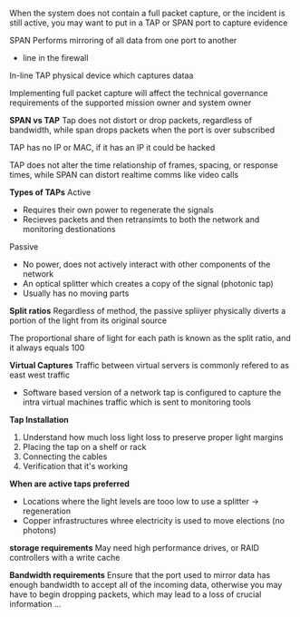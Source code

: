 When the system does not contain a full packet capture, or the incident is still active, you may want to put in a TAP or SPAN port to capture evidence

SPAN 
Performs mirroring of all data from one port to another
- line in the firewall

In-line TAP
physical device which captures dataa 

Implementing full packet capture will affect the technical governance requirements of the supported mission owner and system owner 

**SPAN vs TAP**
Tap does not distort or drop packets, regardless of bandwidth, while span drops packets when the port is over subscribed

TAP has no IP or MAC, if it has an IP it could be hacked

TAP does not alter the time relationship of frames, spacing,  or response times, while SPAN can distort realtime comms like video calls

**Types of TAPs**
Active
- Requires their own power to regenerate the signals
- Recieves packets and then retransimts to both the network and monitoring destionations

Passive
- No power, does not actively interact with other components of the network
- An optical splitter which creates a copy of the signal (photonic tap)
- Usually has no moving parts


**Split ratios**
Regardless of method, the passive spliiyer physically diverts a portion of the light from its original source

The proportional share of light for each path is known as the split ratio, and it always equals 100

**Virtual Captures**
Traffic between virtual servers is commonly refered to as east west traffic
- Software based version of a network tap is configured to capture the intra virtual machines traffic which is sent to monitoring tools

**Tap Installation**
1. Understand how much loss light loss to preserve proper light margins
2. Placing the tap on a shelf or rack
3. Connecting the cables
4. Verification that it's working

**When are active taps preferred**
- Locations where the light levels are tooo low to use a splitter -> regeneration
- Copper infrastructures whree electricity is used to move elections (no photons)

**storage requirements**
May need high performance drives, or RAID controllers with a write cache

**Bandwidth requirements**
Ensure that the port used to mirror data has enough bandwidth to accept all of the incoming data, otherwise you may have to begin dropping packets, which may lead to a loss of crucial information ...



